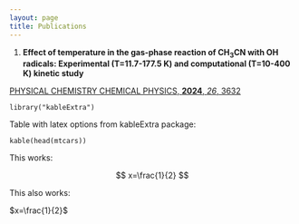 ```yaml
---
layout: page
title: Publications
---
```


1. **Effect of temperature in the gas-phase reaction of CH<sub>3</sub>CN with OH radicals: Experimental (T=11.7-177.5 K) and computational (T=10-400 K) kinetic study**
   
[PHYSICAL CHEMISTRY CHEMICAL PHYSICS, **2024**, _26_, 3632](https://pubs.rsc.org/en/content/articlelanding/2024/cp/d3cp04944b)

```{r}
library("kableExtra")
```

Table with latex options from kableExtra package:

```{r}
kable(head(mtcars))
```

This works:

$$
x=\frac{1}{2}
$$

This also works:

$x=\frac{1}{2}$
